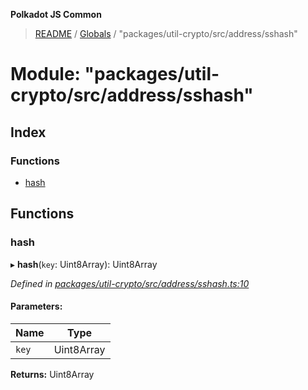 **Polkadot JS Common**

> [README](../README.md) / [Globals](../globals.md) / "packages/util-crypto/src/address/sshash"

# Module: "packages/util-crypto/src/address/sshash"

## Index

### Functions

* [hash](_packages_util_crypto_src_address_sshash_.md#hash)

## Functions

### hash

▸ **hash**(`key`: Uint8Array): Uint8Array

*Defined in [packages/util-crypto/src/address/sshash.ts:10](https://github.com/polkadot-js/common/blob/975103fd/packages/util-crypto/src/address/sshash.ts#L10)*

#### Parameters:

Name | Type |
------ | ------ |
`key` | Uint8Array |

**Returns:** Uint8Array
